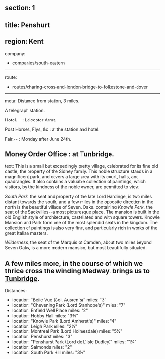 section: 1
----
title: Penshurt
----
region: Kent
----
company:
- companies/south-eastern
----
route:
- routes/charing-cross-and-london-bridge-to-folkestone-and-dover
----
meta: Distance from station, 3 miles.

A telegraph station.

Hotel.--
: Leicester Arms.

Post Horses, Flys, &c
: at the station and hotel.

Fair.--
: Monday after June 24th.

Money Order Office
: at Tunbridge.
----
text: This is a small but exceedingly pretty village, celebrated for its fine old castle, the property of the Sidney family. This noble structure stands in a magnificent park, and covers a large area with its court, halls, and quadrangles. It also contains a valuable collection of paintings, which visitors, by the kindness of the noble owner, are permitted to view.

*South Park*, the seat and property of the late Lord Hardinge, is two miles distant towards the south, and a few miles in the opposite direction in the north is the beautiful village of Seven. Oaks, containing *Knowle Park*, the seat of the Sackvilles--a most picturesque place. The mansion is built in the old English style of architecture, castellated and with square towers. Knowle Mansion and Park form one of the most splendid seats in the kingdom. The collection of paintings is also very fine, and particularly rich in works of the great Italian masters.

*Wilderness*, the seat of the Marquis of Camden, about two miles beyond Seven Oaks, is a more modern mansion, but most beautifully situated.

A few miles more, in the course of which we thrice cross the winding Medway, brings us to [Tunbridge](/stations/tunbridge).
----
Distances:

-
  location: "Belle Vue (Col. Austen's)"
  miles: "3"
-
  location: "Chevening Park (Lord Stanhope's)"
  miles: "7"
-
  location: Enfield Well Place
  miles: "2"
-
  location: Hobby Hall
  miles: "3¾"
-
  location: "Knowle Park (Lord Amherst's)"
  miles: "4"
-
  location: Leigh Park
  miles: "2½"
-
  location: Montreal Park (Lord Holmesdale)
  miles: "5½"
-
  location: Penshurst
  miles: "3"
-
  location: "Penshurst Park (Lord de L'Isle Dudley)"
  miles: "1¾"
-
  location: Salmonds
  miles: "2"
-
  location: South Park Hill
  miles: "3½"
